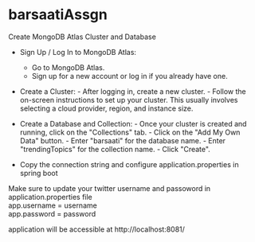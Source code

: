 # barsaatiAssgn

Create MongoDB Atlas Cluster and Database 
*  Sign Up / Log In to MongoDB Atlas: 
      - Go to MongoDB Atlas. 
      - Sign up for a new account or log in if you already have one. 
  
* Create a Cluster: 
      - After logging in, create a new cluster. 
      - Follow the on-screen instructions to set up your cluster. This usually involves selecting a cloud provider, region, and instance size. 

* Create a Database and Collection: 
      - Once your cluster is created and running, click on the "Collections" tab. 
      - Click on the "Add My Own Data" button. 
      - Enter "barsaati" for the database name. 
      - Enter "trendingTopics" for the collection name. 
      - Click "Create". 

* Copy the connection string and configure application.properties in spring boot 

    

Make sure to update your twitter username and passoword in application.properties file \
app.username = username \
app.password = password

application will be accessible at http://localhost:8081/
